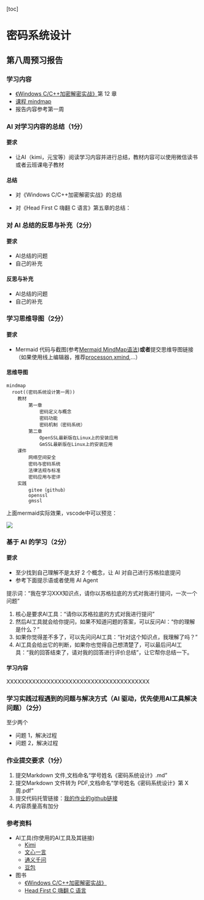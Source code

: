[toc]
# 密码系统设计

## 第八周预习报告 
### 学习内容
- [《Windows C/C++加密解密实战》](https://weread.qq.com/web/bookDetail/a0332190813ab78fag011422?wfrom=bookDetailH5)第 12 章
- [课程 mindmap](https://www.processon.com/mindmap/66bcf83cce68f62ecf3f63fc?from=pwa)
- 报告内容参考第一周

### AI 对学习内容的总结（1分）
#### 要求
- 让AI（kimi，元宝等）阅读学习内容并进行总结，教材内容可以使用微信读书或者云班课电子教材
#### 总结
- 对《Windows C/C++加密解密实战》的总结

- 对《Head First C 嗨翻 C 语言》第五章的总结：

### 对 AI 总结的反思与补充（2分）
#### 要求
- AI总结的问题
- 自己的补充
#### 反思与补充

- AI总结的问题
- 自己的补充

### 学习思维导图（2分）
#### 要求
- Mermaid 代码与截图(参考[Mermaid MindMap语法](https://mermaid.live/edit#pako:eNpdUk1vwjAM_StWTiAx7V5Nk2A7DoEGu_ViUreN1tqZkyB1iP--8FG2kZP93svTk-2DsVKRKUzvuOrRlwygInEyuQLT6QkCWKlrHIdLA_Am3EDrQhQdRqwonBWe1Ag1PuxEPqcjsxafOlQXMDrhEQVYqIsutOAvPPgw2FY6aQbAFFtR2AoPsEjfeP31ToFQbTt6rBiorslGt2cK4Wmnj8_IFdSEMSmFP7p5itLnABas0l2Qj_ArvbyXs2ZPEMm27L7SvWATFSM12c53yOy4-c_PtUk9cYQ8RH9jtyLdzWhNDKewHj3pCC5Je3SVmZn-WhXmcCJLE1vqqTRFLiuqMXWxNCUfszRPSzYDW1NETTQzKqlpTVFjF3KXfJWjvjpsFPtRQpXLy1tetn8-guMPMYioGg))**或者**提交思维导图链接（如果使用线上编辑器，推荐[processon](https://www.processon.com/),[xmind](https://xmind.cn/),...）
#### 思维导图

```mermaid
mindmap
  root((密码系统设计第一周))
    教材
        第一章
            密码定义与概念
            密码功能
            密码机制（密码系统）
        第二章
            OpenSSL最新版在Linux上的安装应用
            GmSSL最新版在Linux上的安装应用
    课件
        网络空间安全
        密码与密码系统
        法律法规与标准
        密码应用与密评
    实践
        gitee（github）
        openssl
        gmssl
```

上面mermaid实际效果，vscode中可以预览：

![](https://img2024.cnblogs.com/blog/741560/202409/741560-20240904061456450-999400634.png)


### 基于 AI 的学习（2分）
#### 要求
- 至少找到自己理解不是太好 2 个概念，让 AI 对自己进行苏格拉底提问
- 参考下面提示语或者使用 AI Agent

提示词：“我在学习XXX知识点，请你以苏格拉底的方式对我进行提问，一次一个问题”
1. 核心是要求AI工具：“请你以苏格拉底的方式对我进行提问”
2. 然后AI工具就会给你提问，如果不知道问题的答案，可以反问AI：“你的理解是什么？”
3. 如果你觉得差不多了，可以先问问AI工具：“针对这个知识点，我理解了吗？”
4. AI工具会给出它的判断，如果你也觉得自己想清楚了，可以最后问AI工具：“我的回答结束了，请对我的回答进行评价总结”，让它帮你总结一下。

#### 学习内容
XXXXXXXXXXXXXXXXXXXXXXXXXXXXXXXXXXXXXXX

### 学习实践过程遇到的问题与解决方式（AI 驱动，优先使用AI工具解决问题）（2分）
至少两个
- 问题 1，解决过程
- 问题 2，解决过程

### 作业提交要求（1分）

1. 提交Markdown 文件,文档命名“学号姓名《密码系统设计》.md”
2. 提交Markdown 文件转为 PDF,文档命名“学号姓名《密码系统设计》第 X 周.pdf”
3. 提交代码托管链接：[我的作业的github链接](https://github.com/youer0219/Information-Security-System-Design-Assignment) 
4. 内容质量高有加分

### 参考资料
- AI工具(你使用的AI工具及其链接)
  - [Kimi](https://kimi.moonshot.cn/)
  - [文心一言](https://yiyan.baidu.com/)
  - [通义千问](https://tongyi.aliyun.com/)
  - [豆包](https://www.doubao.com/chat/)
- 图书
  - [《Windows C/C++加密解密实战》](https://weread.qq.com/web/bookDetail/a0332190813ab78fag011422?wfrom=bookDetailH5)
  - [Head First C 嗨翻 C 语言](https://www.ituring.com.cn/book/1004)
